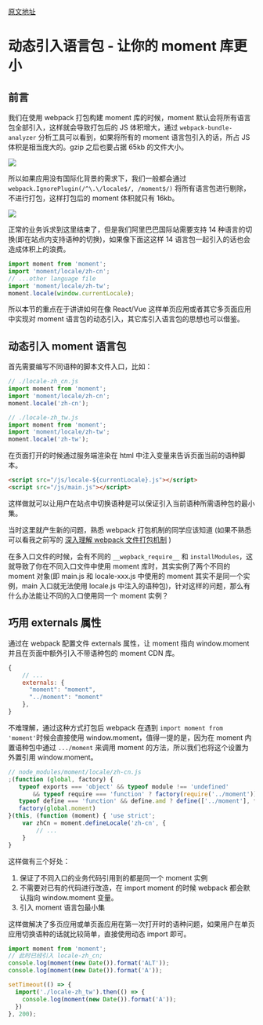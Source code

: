 [原文地址](https://github.com/happylindz/blog/issues/18)

# 动态引入语言包 - 让你的 moment 库更小

## 前言

我们在使用 webpack 打包构建 moment 库的时候，moment 默认会将所有语言包全部引入，这样就会导致打包后的 JS 体积增大，通过 ```webpack-bundle-analyzer``` 分析工具可以看到，如果将所有的 moment 语言包引入的话，所占 JS 体积是相当庞大的。gzip 之后也要占据 65kb 的文件大小。

![](https://img.alicdn.com/tfs/TB1kgYfEQvoK1RjSZPfXXXPKFXa-2706-1440.png)

所以如果应用没有国际化背景的需求下，我们一般都会通过 ```webpack.IgnorePlugin(/^\.\/locale$/, /moment$/)``` 将所有语言包进行剔除，不进行打包，这样打包后的 moment 体积就只有 16kb。

![](https://img.alicdn.com/tfs/TB1lt6GENjaK1RjSZKzXXXVwXXa-3152-1616.png)

正常的业务诉求到这里结束了，但是我们阿里巴巴国际站需要支持 14 种语言的切换(即在站点内支持语种的切换)，如果像下面这这样 14 语言包一起引入的话也会造成体积上的浪费。

```javascript
import moment from 'moment';
import 'moment/locale/zh-cn';
// ...other language file
import 'moment/locale/zh-tw';
moment.locale(window.currentLocale);
```

所以本节的重点在于讲讲如何在像 React/Vue 这样单页应用或者其它多页面应用中实现对 moment 语言包的动态引入，其它库引入语言包的思想也可以借鉴。

## 动态引入 moment 语言包

首先需要编写不同语种的脚本文件入口，比如：

```javascript
// ./locale-zh_cn.js
import moment from 'moment';
import 'moment/locale/zh-cn';
moment.locale('zh-cn');

// ./locale-zh_tw.js
import moment from 'moment';
import 'moment/locale/zh-tw';
moment.locale('zh-tw');
```

在页面打开的时候通过服务端渲染在 html 中注入变量来告诉页面当前的语种脚本。

```html
<script src="/js/locale-${currentLocale}.js"></script>
<script src="/js/main.js"></script>
```

这样做就可以让用户在站点中切换语种是可以保证引入当前语种所需语种包的最小集。

当时这里就产生新的问题，熟悉 webpack 打包机制的同学应该知道 (如果不熟悉可以看我之前写的 [深入理解 webpack 文件打包机制](https://github.com/happylindz/blog/issues/6) ) 

在多入口文件的时候，会有不同的 ```__wepback_require__``` 和 ```installModules```，这就导致了你在不同入口文件中使用 moment 库时，其实实例了两个不同的 moment 对象(即 main.js 和 locale-xxx.js 中使用的 moment 其实不是同一个实例，main 入口就无法使用 locale.js 中注入的语种包)，针对这样的问题，那么有什么办法能让不同的入口使用同一个 moment 实例？

## 巧用 externals 属性

通过在 webpack 配置文件 externals 属性，让 moment 指向 window.moment 并且在页面中额外引入不带语种包的 moment CDN 库。

```javascript
{
    // ...
    externals: {
      "moment": "moment",
      "../moment": "moment"
    },
}
```

不难理解，通过这种方式打包后 webpack 在遇到 ```import moment from 'moment'```时候会直接使用 window.moment，值得一提的是，因为在 moment 内置语种包中通过 ```.../moment``` 来调用 moment 的方法，所以我们也将这个设置为外置引用 window.moment。

```javascript
// node_modules/moment/locale/zh-cn.js
;(function (global, factory) {
   typeof exports === 'object' && typeof module !== 'undefined'
       && typeof require === 'function' ? factory(require('../moment')) :
   typeof define === 'function' && define.amd ? define(['../moment'], factory) :
   factory(global.moment)
}(this, (function (moment) { 'use strict';
    var zhCn = moment.defineLocale('zh-cn', {
        // ...
    }
}
```

这样做有三个好处：

1. 保证了不同入口的业务代码引用到的都是同一个 moment 实例
2. 不需要对已有的代码进行改造，在 import moment 的时候 webpack 都会默认指向 window.moment 变量。
3. 引入 moment 语言包最小集

这样做解决了多页应用或单页面应用在第一次打开时的语种问题，如果用户在单页应用切换语种的话就比较简单，直接使用动态 import 即可。

```javascript
import moment from 'moment';
// 此时已经引入 locale-zh_cn;
console.log(moment(new Date()).format('ALT'));
console.log(moment(new Date()).format('A'));

setTimeout(() => {
  import('./locale-zh_tw').then(() => {
    console.log(moment(new Date()).format('A'));
  })
}, 200);
```
